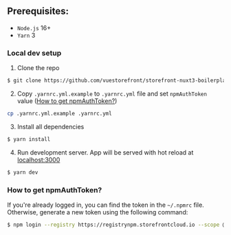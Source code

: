 ## Prerequisites:

- `Node.js` 16+
- `Yarn` 3

### Local dev setup

1. Clone the repo

```bash
$ git clone https://github.com/vuestorefront/storefront-nuxt3-boilerplate.git
```

2. Copy `.yarnrc.yml.example` to `.yarnrc.yml` file and set `npmAuthToken` value ([How to get npmAuthToken?](#How-to-get-npmAuthToken))

```bash
cp .yarnrc.yml.example .yarnrc.yml
```

3. Install all dependencies

```bash
$ yarn install
```

4. Run development server. App will be served with hot reload at [localhost:3000](http://localhost:3000/)

```bash
$ yarn dev
```


### How to get npmAuthToken?

If you're already logged in, you can find the token in the `~/.npmrc` file. Otherwise, generate a new token using the following command:

```bash
$ npm login --registry https://registrynpm.storefrontcloud.io --scope @vsf-enterprise
```
